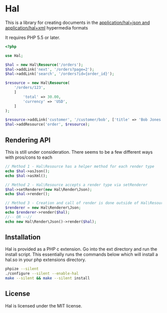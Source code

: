 Hal
=============

This is a library for creating documents in the [application/hal+json and application/hal+xml][1] hypermedia formats

It requires PHP 5.5 or later.

```php
<?php

use Hal;

$hal = new Hal\Resource('/orders');
$hal->addLink('next', '/orders?page=2');
$hal->addLink('search', '/orders?id={order_id}');

$resource = new Hal\Resource(
    '/orders/123',
    ]
        'total' => 30.00,
        'currency' => 'USD',
    ]
);

$resource->addLink('customer', '/customer/bob', ['title' => 'Bob Jones <bob@jones.com>']);
$hal->addResource('order', $resource);
```

## Rendering API

This is still under consideration. There seems to be a few different ways with pros/cons to each

```php
// Method 1 - Hal\Resource has a helper method for each render type
echo $hal->asJson();
echo $hal->asXml();

// Method 2 - Hal\Resource accepts a render type via setRenderer
$hal->setRenderer(new Hal\Render\Json);
echo $hal->render();

// Method 3 - Creation and call of render is done outside of Hal\Resource
$renderer = new Hal\Renderer\Json;
echo $renderer->render($hal);
//-- OR --//
echo new Hal\Render\Json()->render($hal);
```

## Installation

Hal is provided as a PHP c extension. Go into the ext directory and run the install script.
This essentially runs the commands below which will install a hal.so in your php extensions directory.


```bash
phpize --silent
./configure --silent --enable-hal
make --silent && make --silent install
```

## License

Hal is licensed under the MIT license.

[1]: http://tools.ietf.org/html/draft-kelly-json-hal-05
